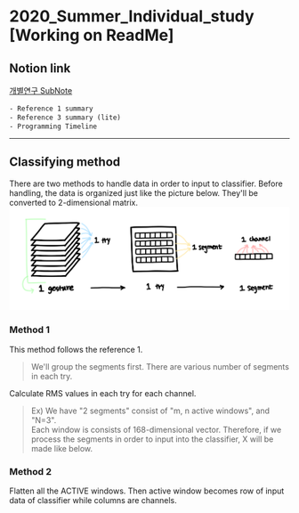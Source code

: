 # 2020_Summer_Individual_study [Working on ReadMe]

## Notion link
[개별연구 SubNote](https://www.notion.so/SubNote-c44b5edc2bce4f158651a44a88177dc6)

    - Reference 1 summary
    - Reference 3 summary (lite)
    - Programming Timeline

- - -

## Classifying method
  There are two methods to handle data in order to input to classifier. Before handling, the data is organized just like the picture below. They'll be converted to 2-dimensional matrix.
![Before](/pictures/illust-data_structure.png)

### Method 1
This method follows the reference 1.
> We'll group the segments first. There are various number of segments in each try. 

Calculate RMS values in each try for each channel. 
> Ex) We have "2 segments" consist of "m, n active windows", and "N=3".    
> Each window is consists of 168-dimensional vector. Therefore, if we process the segments in order to input into the classifier, X will be made like below.   
   
### Method 2
Flatten all the ACTIVE windows. Then active window becomes row of input data of classifier while columns are channels.

